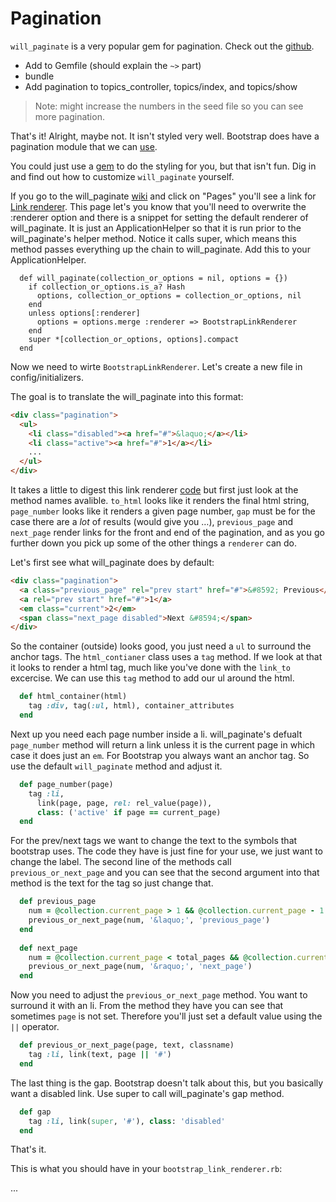 # Pagination

`will_paginate` is a very popular gem for pagination. Check out the [github](https://github.com/mislav/will_paginate).

* Add to Gemfile (should explain the `~>` part)
* bundle
* Add pagination to topics_controller, topics/index, and topics/show

> Note: might increase the numbers in the seed file so you can see more pagination.

That's it! Alright, maybe not. It isn't styled very well. Bootstrap does have a pagination module that we can [use](http://twitter.github.io/bootstrap/components.html#pagination).

You could just use a [gem](https://github.com/nickpad/will_paginate-bootstrap) to do the styling for you, but that isn't fun. Dig in and find out how to customize `will_paginate` yourself.

If you go to the will_paginate [wiki](https://github.com/mislav/will_paginate/wiki) and click on "Pages" you'll see a link for [Link renderer](https://github.com/mislav/will_paginate/wiki/Link-renderer). This page let's you know that you'll need to overwrite the :renderer option and there is a snippet for setting the default renderer of will_paginate. It is just an ApplicationHelper so that it is run prior to the will_paginate's helper method. Notice it calls super, which means this method passes everything up the chain to will_paginate. Add this to your ApplicationHelper.

```
  def will_paginate(collection_or_options = nil, options = {})
    if collection_or_options.is_a? Hash
      options, collection_or_options = collection_or_options, nil
    end
    unless options[:renderer]
      options = options.merge :renderer => BootstrapLinkRenderer
    end
    super *[collection_or_options, options].compact
  end
```

Now we need to wirte `BootstrapLinkRenderer`. Let's create a new file in config/initializers.

The goal is to translate the will_paginate into this format:

```html
<div class="pagination">
  <ul>
    <li class="disabled"><a href="#">&laquo;</a></li>
    <li class="active"><a href="#">1</a></li>
    ...
  </ul>
</div>
```

It takes a little to digest this link renderer [code](https://github.com/mislav/will_paginate/blob/master/lib/will_paginate/view_helpers/link_renderer.rb) but first just look at the method names avalible. `to_html` looks like it renders the final html string, `page_number` looks like it renders a given page number, `gap` must be for the case there are a _lot_ of results (would give you &hellip;), `previous_page` and `next_page` render links for the front and end of the pagination, and as you go further down you pick up some of the other things a `renderer` can do.

Let's first see what will_paginate does by default:

```html
<div class="pagination">
  <a class="previous_page" rel="prev start" href="#">&#8592; Previous</a> 
  <a rel="prev start" href="#">1</a> 
  <em class="current">2</em> 
  <span class="next_page disabled">Next &#8594;</span>
</div>
```

So the container (outside) looks good, you just need a `ul` to surround the anchor tags. The `html_contianer` class uses a `tag` method. If we look at that it looks to render a html tag, much like you've done with the `link_to` excercise. We can use this `tag` method to add our ul around the html.

```ruby
  def html_container(html)
    tag :div, tag(:ul, html), container_attributes
  end
```

Next up you need each page number inside a li. will_paginate's defualt `page_number` method will return a link unless it is the current page in which case it does just an `em`. For Bootstrap you always want an anchor tag. So use the default `will_paginate` method and adjust it.

```ruby
  def page_number(page)
    tag :li, 
      link(page, page, rel: rel_value(page)), 
      class: ('active' if page == current_page)
  end
```

For the prev/next tags we want to change the text to the symbols that bootstrap uses. The code they have is just fine for your use, we just want to change the label. The second line of the methods call `previous_or_next_page` and you can see that the second argument into that method is the text for the tag so just change that.

```ruby
  def previous_page
    num = @collection.current_page > 1 && @collection.current_page - 1
    previous_or_next_page(num, '&laquo;', 'previous_page')
  end
  
  def next_page
    num = @collection.current_page < total_pages && @collection.current_page + 1
    previous_or_next_page(num, '&raquo;', 'next_page')
  end
```

Now you need to adjust the `previous_or_next_page` method. You want to surround it with an li. From the method they have you can see that sometimes `page` is not set. Therefore you'll just set a default value using the `||` operator.


```ruby
  def previous_or_next_page(page, text, classname)
    tag :li, link(text, page || '#')
  end
```

The last thing is the gap. Bootstrap doesn't talk about this, but you basically want a disabled link. Use super to call will_paginate's gap method.


```ruby
  def gap
    tag :li, link(super, '#'), class: 'disabled'
  end
```

That's it.

This is what you should have in your `bootstrap_link_renderer.rb`:

...
